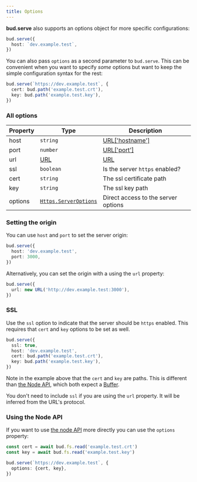```yaml
---
title: Options
---
```


**bud.serve** also supports an options object for more specific configurations:

```ts title='bud.config.js'
bud.serve({
  host: `dev.example.test`,
})
```

You can also pass `options` as a second parameter to `bud.serve`. This can be convenient when you want to specify _some_ options but want to keep the simple configuration syntax for the rest:

```ts title='bud.config.js'
bud.serve(`https://dev.example.test`, {
  cert: bud.path('example.test.crt'),
  key: bud.path('example.test.key'),
})
```

### All options

| Property | Type                                                        | Description                                                                      |
| -------- | ----------------------------------------------------------- | -------------------------------------------------------------------------------- |
| host     | `string`                                                    | [URL['hostname']](https://developer.mozilla.org/en-US/docs/Web/API/URL/hostname) |
| port     | `number`                                                    | [URL['port']](https://developer.mozilla.org/en-US/docs/Web/API/URL/port)         |
| url      | [URL](https://developer.mozilla.org/en-US/docs/Web/API/URL) | [URL](https://developer.mozilla.org/en-US/docs/Web/API/URL)                      |
| ssl      | `boolean`                                                   | Is the server `https` enabled?                                                   |
| cert     | `string`                                                    | The ssl certificate path                                                         |
| key      | `string`                                                    | The ssl key path                                                                 |
| options  | [`Https.ServerOptions`](https://nodejs.org/api/https.html)  | Direct access to the server options                                              |

### Setting the origin

You can use `host` and `port` to set the server origin:

```ts title='bud.config.js'
bud.serve({
  host: 'dev.example.test',
  port: 3000,
})
```

Alternatively, you can set the origin with a using the `url` property:

```ts title='bud.config.js'
bud.serve({
  url: new URL('http://dev.example.test:3000'),
})
```

### SSL

Use the `ssl` option to indicate that the server should be `https` enabled. This requires that `cert` and `key` options to be set as well.

```ts title='bud.config.js'
bud.serve({
  ssl: true,
  host: 'dev.example.test',
  cert: bud.path('example.test.crt'),
  key: bud.path('example.test.key'),
})
```

Note in the example above that the `cert` and `key` are paths. This is different than [the Node API](https://nodejs.org/api/https.html), which both expect a [Buffer](https://nodejs.org/api/buffer.html).

You don't need to include `ssl` if you are using the `url` property. It will be inferred from the URL's protocol.

### Using the Node API

If you want to use [the node API](https://nodejs.org/api/https.html) more directly you can use the `options` property:

```ts title='bud.config.js'
const cert = await bud.fs.read('example.test.crt')
const key = await bud.fs.read('example.test.key')

bud.serve(`https://dev.example.test`, {
  options: {cert, key},
})
```
